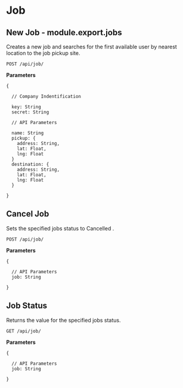 # Job

## New Job  -  module.export.jobs

Creates a new job and searches for the first
available user by nearest location to the job
pickup site.

```
POST /api/job/
```

**Parameters**

```
{
  
  // Company Indentification

  key: String
  secret: String
  
  // API Parameters

  name: String
  pickup: {
    address: String,
    lat: Float,
    lng: Float
  }
  destination: {
    address: String,
    lat: Float,
    lng: Float
  }
  
}

```

## Cancel Job

Sets the specified jobs status to Cancelled .

```
POST /api/job/
```

**Parameters**

```
{
  
  // API Parameters
  job: String
  
}
```

## Job Status

Returns the value for the specified jobs status.

```
GET /api/job/
```

**Parameters**

```
{
  
  // API Parameters
  job: String
  
}
```
